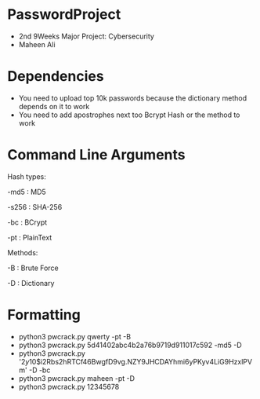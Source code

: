 # PasswordProject 
- 2nd 9Weeks Major Project: Cybersecurity
- Maheen Ali 

# Dependencies 
- You need to upload top 10k passwords because the dictionary method depends on it to work
- You need to add apostrophes next too Bcrypt Hash or the method to work 

# Command Line Arguments 

Hash types:

-md5 : MD5

-s256 : SHA-256

-bc : BCrypt

-pt : PlainText

Methods:

-B : Brute Force 

-D : Dictionary

# Formatting 
- python3 pwcrack.py qwerty -pt -B
- python3 pwcrack.py 5d41402abc4b2a76b9719d911017c592 -md5 -D
- python3 pwcrack.py '$2y$10$i2Rbs2hRTCf46BwgfD9vg.NZY9JHCDAYhmi6yPKyv4LiG9HzxlPVm' -D -bc
- python3 pwcrack.py maheen -pt -D   
- python3 pwcrack.py 12345678



